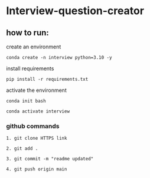 # Interview-question-creator

## how to run:

create an environment




    conda create -n interview python=3.10 -y


install requirements



    pip install -r requirements.txt



activate the environment




    conda init bash

    conda activate interview



### github commands




    1. git clone HTTPS link

    2. git add .

    3. git commit -m "readme updated"

    4. git push origin main


